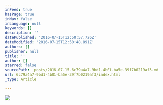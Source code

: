 ```yaml
---
inFeed: true
hasPage: true
inNav: false
inLanguage: null
keywords: []
description: ''
datePublished: '2016-07-15T12:50:57.726Z'
dateModified: '2016-07-15T12:50:48.891Z'
authors: []
publisher: null
title: ''
author: []
starred: false
sourcePath: _posts/2016-07-15-6c79a4a7-9bd1-4b01-ba5e-39f7b0219af3.md
url: 6c79a4a7-9bd1-4b01-ba5e-39f7b0219af3/index.html
_type: Article

---
```

![](https://the-grid-user-content.s3-us-west-2.amazonaws.com/8111c9a1-43a2-45af-8baf-e38ce965c5be.jpg)